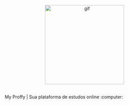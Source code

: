 <p  align="center">
<img  src="https://media.giphy.com/media/dNgK7Ws7y176U/giphy.gif" height="250" alt="gif">
</p>
<br>
My Proffy | Sua plataforma de estudos online :computer:
